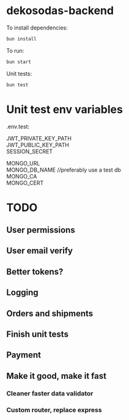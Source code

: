 # dekosodas-backend

To install dependencies:

```bash
bun install
```

To run:

```bash
bun start
```

Unit tests:

```bash
bun test
```

# Unit test env variables

.env.test:

JWT_PRIVATE_KEY_PATH  
JWT_PUBLIC_KEY_PATH  
SESSION_SECRET

MONGO_URL  
MONGO_DB_NAME //preferably use a test db  
MONGO_CA  
MONGO_CERT

# TODO

## User permissions

## User email verify

## Better tokens?

## Logging

## Orders and shipments

## Finish unit tests

## Payment

## Make it good, make it fast

### Cleaner faster data validator

### Custom router, replace express
